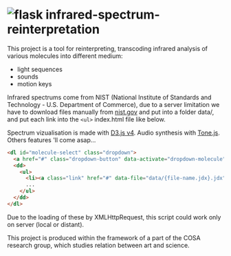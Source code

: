 # ![flask](https://raw.githubusercontent.com/nclslbrn/infrared-spectrum-reinterpretation/master/dist/images/favicon-flask.ico "Favicon of the website") infrared-spectrum-reinterpretation


This project is a tool for reinterpreting, transcoding infrared analysis of various molecules into different medium:
- light sequences
- sounds
- motion keys

Infrared spectrums come from NIST (National Institute of Standards and Technology - U.S. Department of Commerce),
due to a server limitation we have to download files manually from [nist.gov](http://webbook.nist.gov/chemistry/name-ser/)
and put into a folder data/, and put each link into the `<ul>` index.html file like below.

Spectrum vizualisation is made with [D3.js v4](https://github.com/d3/d3).
Audio synthesis with [Tone.js](https://github.com/Tonejs/Tone.js).
Others features 'll come asap...


```html
<dl id="molecule-select" class="dropdown">
  <a href="#" class="dropdown-button" data-activate="dropdown-molecule">Select a molecule</a>
  <dd>
    <ul>
      <li><a class="link" href="#" data-file="data/{file-name.jdx}.jdx">Name of the molecule</a></li>
      ...
    </ul>
  </dd>
</dl>
```
Due to the loading of these by XMLHttpRequest,
this script could work only on server (local or distant).


This project is produced within the framework of a part of the COSA research group, which studies relation between art and science.
